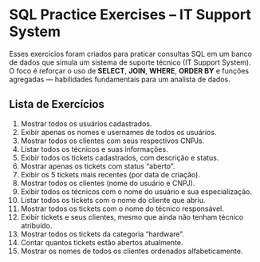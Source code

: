 # SQL Practice Exercises – IT Support System

Esses exercícios foram criados para praticar consultas SQL em um banco de dados que simula um sistema de suporte técnico (IT Support System).  
O foco é reforçar o uso de **SELECT**, **JOIN**, **WHERE**, **ORDER BY** e funções agregadas — habilidades fundamentais para um analista de dados.

## Lista de Exercícios

1. Mostrar todos os usuários cadastrados.  
2. Exibir apenas os nomes e usernames de todos os usuários.  
3. Mostrar todos os clientes com seus respectivos CNPJs.  
4. Listar todos os técnicos e suas informações.  
5. Exibir todos os tickets cadastrados, com descrição e status.  
6. Mostrar apenas os tickets com status “aberto”.  
7. Exibir os 5 tickets mais recentes (por data de criação).  
8. Mostrar todos os clientes (nome do usuário e CNPJ).  
9. Exibir todos os técnicos com o nome do usuário e sua especialização.  
10. Listar todos os tickets com o nome do cliente que abriu.  
11. Mostrar todos os tickets com o nome do técnico responsável.  
12. Exibir tickets e seus clientes, mesmo que ainda não tenham técnico atribuído.  
13. Mostrar todos os tickets da categoria “hardware”.  
14. Contar quantos tickets estão abertos atualmente.  
15. Mostrar os nomes de todos os clientes ordenados alfabeticamente.
